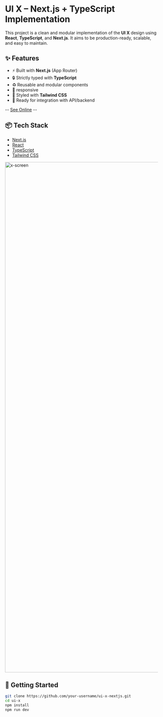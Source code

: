 # UI X – Next.js + TypeScript Implementation

This project is a clean and modular implementation of the **UI X** design using **React**, **TypeScript**, and **Next.js**. It aims to be production-ready, scalable, and easy to maintain.

## ✨ Features

- ⚡️ Built with **Next.js** (App Router)
- 🔒 Strictly typed with **TypeScript**
- ♻️ Reusable and modular components
- 🎨 responsive 
- 🎨 Styled with **Tailwind CSS** 
- 🧪 Ready for integration with API/backend

 -- [See Online](https://x-ui-ochre.vercel.app/) --
 

## 📦 Tech Stack

- [Next.js](https://nextjs.org/)
- [React](https://reactjs.org/)
- [TypeScript](https://www.typescriptlang.org/)
- [Tailwind CSS](https://tailwindcss.com/)


<img width="1680" alt="x-screen" src="https://github.com/user-attachments/assets/2d4385fc-3e67-45d9-b3e1-2405bbd6fb2b" />



## 🚀 Getting Started

```bash
git clone https://github.com/your-username/ui-x-nextjs.git
cd ui-x
npm install
npm run dev
